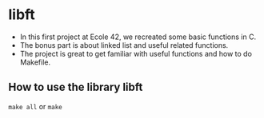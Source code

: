 # libft
- In this first project at Ecole 42, we recreated some basic functions in C.
- The bonus part is about linked list and useful related functions.
- The project is great to get familiar with useful functions and how to do Makefile.
## How to use the library libft
`make all` or `make`
